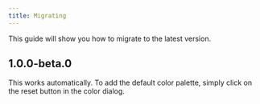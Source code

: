 ```yaml
---
title: Migrating
---
```


This guide will show you how to migrate to the latest version.

## 1.0.0-beta.0

This works automatically.
To add the default color palette, simply click on the reset button in the color dialog.
